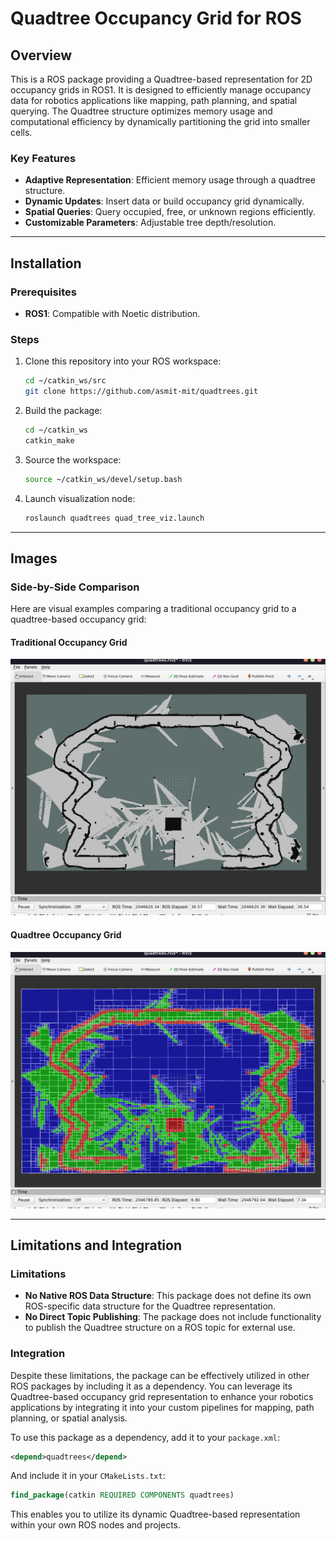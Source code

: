 # Quadtree Occupancy Grid for ROS

## Overview
This is a ROS package providing a Quadtree-based representation for 2D occupancy grids in ROS1. It is designed to efficiently manage occupancy data for robotics applications like mapping, path planning, and spatial querying. The Quadtree structure optimizes memory usage and computational efficiency by dynamically partitioning the grid into smaller cells.

### Key Features
- **Adaptive Representation**: Efficient memory usage through a quadtree structure.
- **Dynamic Updates**: Insert data or build occupancy grid dynamically.
- **Spatial Queries**: Query occupied, free, or unknown regions efficiently.
- **Customizable Parameters**: Adjustable tree depth/resolution.

---

## Installation

### Prerequisites
- **ROS1**: Compatible with Noetic distribution.

### Steps
1. Clone this repository into your ROS workspace:
   ```bash
   cd ~/catkin_ws/src
   git clone https://github.com/asmit-mit/quadtrees.git  
   ```
2. Build the package:
   ```bash
   cd ~/catkin_ws
   catkin_make
   ```
3. Source the workspace:
   ```bash
   source ~/catkin_ws/devel/setup.bash
   ```
4. Launch visualization node:
   ```bash
   roslaunch quadtrees quad_tree_viz.launch
   ```

---

## Images
### Side-by-Side Comparison
Here are visual examples comparing a traditional occupancy grid to a quadtree-based occupancy grid:

#### Traditional Occupancy Grid
![Traditional Occupancy Grid](images/grid.png)

#### Quadtree Occupancy Grid
![Quadtree Occupancy Grid](images/quadtree.png)

---

## Limitations and Integration

### Limitations
- **No Native ROS Data Structure**: This package does not define its own ROS-specific data structure for the Quadtree representation.
- **No Direct Topic Publishing**: The package does not include functionality to publish the Quadtree structure on a ROS topic for external use.

### Integration
Despite these limitations, the package can be effectively utilized in other ROS packages by including it as a dependency. You can leverage its Quadtree-based occupancy grid representation to enhance your robotics applications by integrating it into your custom pipelines for mapping, path planning, or spatial analysis.

To use this package as a dependency, add it to your `package.xml`:
```xml
<depend>quadtrees</depend>
```

And include it in your `CMakeLists.txt`:
```cmake
find_package(catkin REQUIRED COMPONENTS quadtrees)
```

This enables you to utilize its dynamic Quadtree-based representation within your own ROS nodes and projects.
